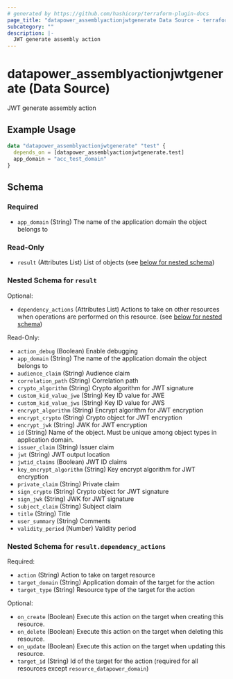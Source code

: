 ```yaml
---
# generated by https://github.com/hashicorp/terraform-plugin-docs
page_title: "datapower_assemblyactionjwtgenerate Data Source - terraform-provider-datapower"
subcategory: ""
description: |-
  JWT generate assembly action
---
```


# datapower_assemblyactionjwtgenerate (Data Source)

JWT generate assembly action

## Example Usage

```terraform
data "datapower_assemblyactionjwtgenerate" "test" {
  depends_on = [datapower_assemblyactionjwtgenerate.test]
  app_domain = "acc_test_domain"
}
```

<!-- schema generated by tfplugindocs -->
## Schema

### Required

- `app_domain` (String) The name of the application domain the object belongs to

### Read-Only

- `result` (Attributes List) List of objects (see [below for nested schema](#nestedatt--result))

<a id="nestedatt--result"></a>
### Nested Schema for `result`

Optional:

- `dependency_actions` (Attributes List) Actions to take on other resources when operations are performed on this resource. (see [below for nested schema](#nestedatt--result--dependency_actions))

Read-Only:

- `action_debug` (Boolean) Enable debugging
- `app_domain` (String) The name of the application domain the object belongs to
- `audience_claim` (String) Audience claim
- `correlation_path` (String) Correlation path
- `crypto_algorithm` (String) Crypto algorithm for JWT signature
- `custom_kid_value_jwe` (String) Key ID value for JWE
- `custom_kid_value_jws` (String) Key ID value for JWS
- `encrypt_algorithm` (String) Encrypt algorithm for JWT encryption
- `encrypt_crypto` (String) Crypto object for JWT encryption
- `encrypt_jwk` (String) JWK for JWT encryption
- `id` (String) Name of the object. Must be unique among object types in application domain.
- `issuer_claim` (String) Issuer claim
- `jwt` (String) JWT output location
- `jwtid_claims` (Boolean) JWT ID claims
- `key_encrypt_algorithm` (String) Key encrypt algorithm for JWT encryption
- `private_claim` (String) Private claim
- `sign_crypto` (String) Crypto object for JWT signature
- `sign_jwk` (String) JWK for JWT signature
- `subject_claim` (String) Subject claim
- `title` (String) Title
- `user_summary` (String) Comments
- `validity_period` (Number) Validity period

<a id="nestedatt--result--dependency_actions"></a>
### Nested Schema for `result.dependency_actions`

Required:

- `action` (String) Action to take on target resource
- `target_domain` (String) Application domain of the target for the action
- `target_type` (String) Resource type of the target for the action

Optional:

- `on_create` (Boolean) Execute this action on the target when creating this resource.
- `on_delete` (Boolean) Execute this action on the target when deleting this resource.
- `on_update` (Boolean) Execute this action on the target when updating this resource.
- `target_id` (String) Id of the target for the action (required for all resources except `resource_datapower_domain`)
